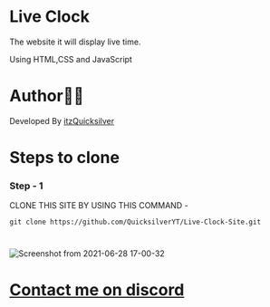 
# Live Clock
  The website it will display live time.

 Using HTML,CSS and JavaScript

# Author🧑‍💻
  Developed By [itzQuicksilver](https://github.com/QuicksilverYT)

# Steps to clone 
<h3>Step - 1 </h3>
 CLONE THIS SITE BY USING THIS COMMAND - 
 
 
 ```
 git clone https://github.com/QuicksilverYT/Live-Clock-Site.git
 ```



#
   ![Screenshot from 2021-06-28 17-00-32](https://media.discordapp.net/attachments/963374617496543302/965294447237664778/unknown.png)

# [Contact me on discord](https://discord.gg/TaynAW9WXt)
